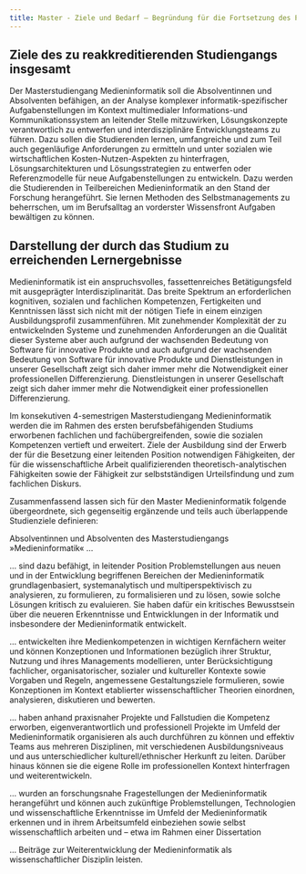 ```yaml
---
title: Master - Ziele und Bedarf – Begründung für die Fortsetzung des Programms
---
```


## Ziele des zu reakkreditierenden Studiengangs insgesamt 
Der Masterstudiengang Medieninformatik soll die Absolventinnen und Absolventen befähigen, an der Analyse komplexer informatik-spezifischer Aufgabenstellungen im Kontext multimedialer Informations-und Kommunikationssystem an leitender Stelle mitzuwirken, Lösungskonzepte verantwortlich zu entwerfen und interdisziplinäre Entwicklungsteams zu führen. Dazu sollen die Studierenden lernen, umfangreiche und zum Teil auch gegenläufige Anforderungen zu ermitteln und unter sozialen wie wirtschaftlichen Kosten-Nutzen-Aspekten zu hinterfragen, Lösungsarchitekturen und Lösungsstrategien zu entwerfen oder Referenzmodelle für neue Aufgabenstellungen zu entwickeln. Dazu werden die Studierenden in Teilbereichen Medieninformatik an den Stand der Forschung herangeführt. Sie lernen Methoden des Selbstmanagements zu beherrschen, um im Berufsalltag an vorderster Wissensfront Aufgaben bewältigen zu können. 

## Darstellung der durch das Studium zu erreichenden Lernergebnisse 
Medieninformatik ist ein anspruchsvolles, fassettenreiches Betätigungsfeld mit ausgeprägter Interdisziplinarität. Das breite Spektrum an erforderlichen kognitiven, sozialen und fachlichen Kompetenzen, Fertigkeiten und Kenntnissen lässt sich nicht mit der nötigen Tiefe in einem einzigen Ausbildungsprofil zusammenführen. Mit zunehmender Komplexität der zu entwickelnden Systeme und zunehmenden Anforderungen an die Qualität dieser Systeme aber auch aufgrund der wachsenden Bedeutung von Software für innovative Produkte und auch aufgrund der wachsenden Bedeutung von Software für innovative Produkte und Dienstleistungen in unserer Gesellschaft zeigt sich daher immer mehr die Notwendigkeit einer professionellen Differenzierung. Dienstleistungen in unserer Gesellschaft zeigt sich daher immer mehr die Notwendigkeit einer professionellen Differenzierung. 

Im konsekutiven 4-semestrigen Masterstudiengang Medieninformatik werden die im Rahmen des ersten berufsbefähigenden Studiums erworbenen fachlichen und fachübergreifenden, sowie die sozialen Kompetenzen vertieft und erweitert. Ziele der Ausbildung sind der Erwerb der für die Besetzung einer leitenden Position notwendigen Fähigkeiten, der für die wissenschaftliche Arbeit qualifizierenden theoretisch-analytischen Fähigkeiten sowie der Fähigkeit zur selbstständigen Urteilsfindung und zum fachlichen Diskurs. 

Zusammenfassend lassen sich für den Master Medieninformatik folgende übergeordnete, sich gegenseitig ergänzende und teils auch überlappende Studienziele definieren: 

Absolventinnen und Absolventen des Masterstudiengangs »Medieninformatik« … 

… sind dazu befähigt, in leitender Position Problemstellungen aus neuen und in der Entwicklung begriffenen Bereichen der Medieninformatik grundlagenbasiert, systemanalytisch und multiperspektivisch zu analysieren, zu formulieren, zu formalisieren und zu lösen, sowie solche Lösungen kritisch zu evaluieren. Sie haben dafür ein kritisches Bewusstsein über die neueren Erkenntnisse und Entwicklungen in der Informatik und insbesondere der Medieninformatik entwickelt. 

… entwickelten ihre Medienkompetenzen in wichtigen Kernfächern weiter und können Konzeptionen und Informationen bezüglich ihrer Struktur, Nutzung und ihres Managements modellieren, unter Berücksichtigung fachlicher, organisatorischer, sozialer und kultureller Kontexte sowie Vorgaben und Regeln, angemessene Gestaltungsziele formulieren, sowie Konzeptionen im Kontext etablierter wissenschaftlicher Theorien einordnen, analysieren, diskutieren und bewerten. 

… haben anhand praxisnaher Projekte und Fallstudien die Kompetenz erworben, eigenverantwortlich und professionell Projekte im Umfeld der Medieninformatik organisieren als auch durchführen zu können und effektiv Teams aus mehreren Disziplinen, mit verschiedenen Ausbildungsniveaus und aus unterschiedlicher kulturell/ethnischer Herkunft zu leiten. Darüber hinaus können sie die eigene Rolle im professionellen Kontext hinterfragen und weiterentwickeln. 

… wurden an forschungsnahe Fragestellungen der Medieninformatik herangeführt und können auch zukünftige Problemstellungen, Technologien und wissenschaftliche Erkenntnisse im Umfeld der Medieninformatik erkennen und in ihrem Arbeitsumfeld einbeziehen sowie selbst wissenschaftlich arbeiten und – etwa im Rahmen einer Dissertation 

… Beiträge zur Weiterentwicklung der Medieninformatik als wissenschaftlicher Disziplin leisten.

 